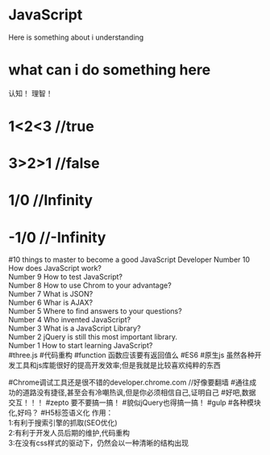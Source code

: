 # JavaScript
Here is something about i understanding
# what can i do something here
认知！
理智！
# 1<2<3 //true
# 3>2>1 //false
# 1/0   //Infinity
# -1/0  //-Infinity
#10 things to master to become a good JavaScript Developer
Number 10 How does JavaScript work?<br/>
Number 9 How to test JavaScript?<br/>
Number 8 How to use Chrom to your advantage?<br/>
Number 7 What is JSON?<br/>
Number 6 Whar is AJAX?<br/>
Number 5 Where to find answers to your questions?<br/>
Number 4 Who invented JavaScript?<br/>
Number 3 What is a JavaScript Library?<br/>
Number 2 jQuery is still this most important library.<br/>
Number 1 How to start learning JavaScript?<br/>
#three.js
#代码重构
#function
函数应该要有返回值么
#ES6
#原生js
虽然各种开发工具和js库能很好的提高开发效率;但是我就是比较喜欢纯粹的东西

#Chrome调试工具还是很不错的developer.chrome.com
//好像要翻墙
#通往成功的道路没有捷径,甚至会有冷嘲热讽,但是你必须相信自己,证明自己
#好吧,数据交互！！！
#zepto 要不要搞一搞！
#貌似jQuery也得搞一搞！
#gulp
#各种模块化,好吗？
#H5标签语义化
作用：<br/>
1:有利于搜索引擎的抓取(SEO优化)<br/>
2:有利于开发人员后期的维护,代码重构<br/>
3:在没有css样式的驱动下，仍然会以一种清晰的结构出现<br/>

